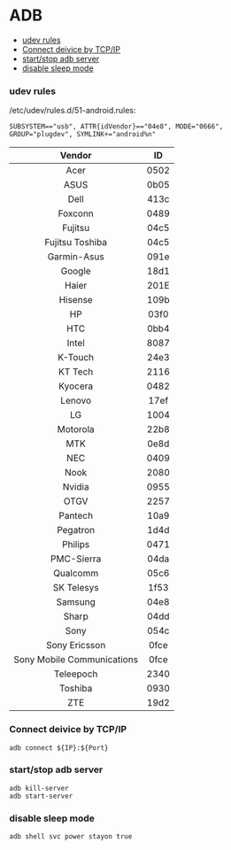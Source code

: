 
ADB 
=======

- [udev rules](#udev-rules)
- [Connect deivice by TCP/IP](#connect-deivice-by-tcpip)
- [start/stop adb server](#startstop-adb-server)
- [disable sleep mode](#disable-sleep-mode)
<!--
- [](#)
-->
### udev rules
/etc/udev/rules.d/51-android.rules: 
```
SUBSYSTEM=="usb", ATTR{idVendor}=="04e8", MODE="0666", GROUP="plugdev", SYMLINK+="android%n"
```
|Vendor|ID|
|:----:|:-----:|
| Acer | 0502 |
| ASUS | 0b05 |
| Dell | 413c |
| Foxconn | 0489 |
| Fujitsu | 04c5 |
| Fujitsu Toshiba | 04c5 |
| Garmin-Asus | 091e |
| Google | 18d1 |
| Haier | 201E |
| Hisense | 109b |
| HP | 03f0 |
| HTC | 0bb4 |
| Intel | 8087 |
| K-Touch | 24e3 |
| KT Tech | 2116 |
| Kyocera | 0482 |
| Lenovo | 17ef |
| LG | 1004 |
| Motorola | 22b8 |
| MTK | 0e8d |
| NEC | 0409 |
| Nook | 2080 |
| Nvidia | 0955 |
| OTGV | 2257 |
| Pantech | 10a9 |
| Pegatron | 1d4d |
| Philips | 0471 |
| PMC-Sierra | 04da |
| Qualcomm | 05c6 |
| SK Telesys | 1f53 |
| Samsung | 04e8 |
| Sharp | 04dd |
| Sony | 054c |
| Sony Ericsson | 0fce |
| Sony Mobile Communications | 0fce |
| Teleepoch | 2340 |
| Toshiba | 0930 |
| ZTE | 19d2 |

### Connect deivice by TCP/IP
```
adb connect ${IP}:${Port}
```

### start/stop adb server
```
adb kill-server
adb start-server
```
### disable sleep mode
```
adb shell svc power stayon true
```
